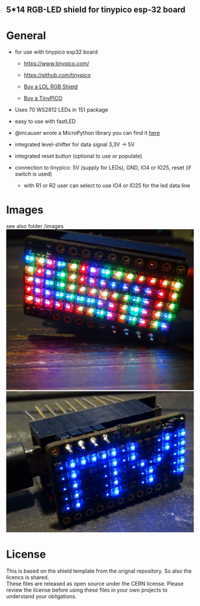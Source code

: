 ## 5*14 RGB-LED shield for tinypico esp-32 board
# General
* for use with tinypico esp32 board
	* https://www.tinypico.com/
	* https://github.com/tinypico 

	* [Buy a LOL RGB Shield](https://unexpectedmaker.com/shop/tinypico-shield-lolrgb)
	* [Buy a TinyPICO](https://unexpectedmaker.com/shop/tinypico-usbc)
	
* Uses 70 WS2812 LEDs in 151 package
* easy to use with fastLED
* @mcauser wrote a  MicroPython library you can find it [here](https://github.com/mcauser/micropython-tinypico-lol-rgb-shield/)
* integrated level-shifter for data signal 3,3V -> 5V
* integrated reset button (optional to use or populate) 
* connection to tinypico: 5V (supply for LEDs), GND, IO4 or IO25, reset (if switch is used)
	* with R1 or R2 user can select to use IO4 or IO25 for the led data line   
# Images 
see also folder /images
![img0](images/10.jpg)
![img1](images/11.jpg)
# License 
This is based on the shield template from the orignal repository. So also the licencs is shared.  
These files are released as open source under the CERN license. Please review the license before using these files in your own projects to understand your obligations.
